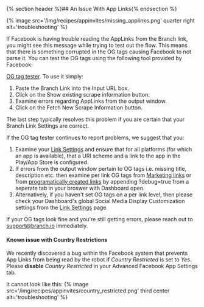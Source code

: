 
{% section header %}## An Issue With App Links{% endsection %}

{% image src='/img/recipes/appinvites/missing_applinks.png' quarter right alt='troubleshooting' %}

If Facebook is having trouble reading the AppLinks from the Branch link, you might see this message while trying to test out the flow. This means that there is something corrupted in the OG tags causing Facebook to not parse it. You can test the OG tags using the following tool provided by Facebook:

[OG tag tester](https://developers.facebook.com/tools/debug/og/object). To use it simply:

1. Paste the Branch Link into the Input URL box. 
2. Click on the Show existing scrape information button.
3. Examine errors regarding AppLinks from the output window.
4. Click on the Fetch New Scrape Information button.

The last step typically resolves this problem if you are certain that your Branch Link Settings are correct. 

If the OG tag tester continues to report problems, we suggest that you:

1. Examine your [Link Settings](https://dashboard.branch.io/#/settings/link) and ensure that for all platforms (for which an app is available), that a URI scheme and a link to the app in the Play/App Store is configured.
2. If errors from the output window pertain to OG tags i.e. missing title, description etc. then examine per link OG tags from [Marketing links](https://dev.branch.io/recipes/add_custom_link_data_and_routing/#og-tags---looking-good-on-social-media) or from [programatically created links](https://dev.branch.io/recipes/add_custom_link_data_and_routing/#og-tags---looking-good-on-social-media) by appending ?debug=true from a seperate tab in your broswer with Dashboard open. 
3. Alternatively, if you haven't set OG tags on a per link level, then please check your Dashboard's global Social Media Display Customization settings from the [Link Settings](https://dashboard.branch.io/#/settings/link) page.

If your OG tags look fine and you're still getting errors, please reach out to support@branch.io immediately.

#### Known issue with Country Restrictions

We recently discovered a bug within the Facebook system that prevents App Links from being read by the robot if _Country Restricted_ is set to _Yes_. Please **disable** _Country Restricted_ in your Advanced Facebook App Settings tab.

It cannot look like this:
{% image src='/img/recipes/appinvites/country_restricted.png' third center alt='troubleshooting' %}